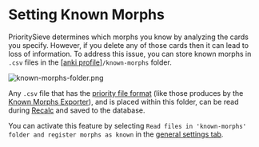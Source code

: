 # Setting Known Morphs

PrioritySieve determines which morphs you know by analyzing the cards you specify. However, if you delete any of those
cards then it can lead to loss of information. To address this issue, you can store known morphs in `.csv` files in the
[[anki profile](../glossary.md#profile-folder)]`/known-morphs` folder.

![known-morphs-folder.png](../../img/known-morphs-folder.png)

Any `.csv` file that has the [priority file format](prioritizing.md#custom-priority-files) (like those produces by the
[Known Morphs Exporter](../usage/known-morphs-exporter.md)), and is placed within this folder, can be read during [Recalc](../usage/recalc.md) and saved to the database.

You can activate this feature by selecting `Read files in 'known-morphs' folder and register morphs as known`
in the [general settings tab](../setup/settings/general.md).